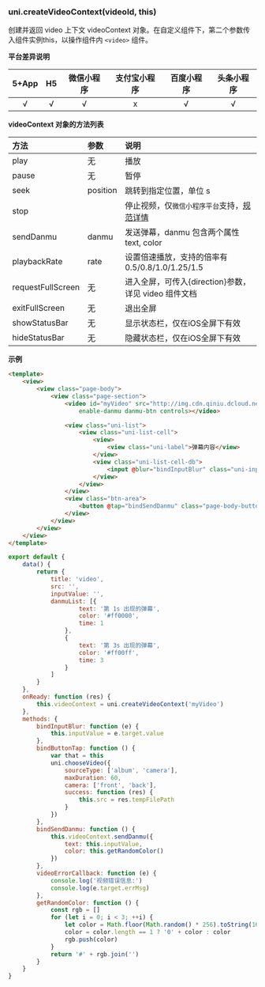 ### uni.createVideoContext(videoId, this)
创建并返回 video 上下文 videoContext 对象。在自定义组件下，第二个参数传入组件实例this，以操作组件内 ``<video>`` 组件。

**平台差异说明**

|5+App|H5|微信小程序|支付宝小程序|百度小程序|头条小程序|
|:-:|:-:|:-:|:-:|:-:|:-:|
|√|√|√|x|√|√|

**videoContext 对象的方法列表**

|方法|参数|说明|
|:-|:-|:-|
|play|无|播放|
|pause|无|暂停|
|seek|position|跳转到指定位置，单位 s|
|stop||停止视频，仅`微信小程序平台`支持，[规范详情](https://developers.weixin.qq.com/miniprogram/dev/api/VideoContext.stop.html)|
|sendDanmu|danmu|发送弹幕，danmu 包含两个属性 text, color|
|playbackRate|rate|设置倍速播放，支持的倍率有 0.5/0.8/1.0/1.25/1.5|
|requestFullScreen|无|进入全屏，可传入{direction}参数，详见 video 组件文档|
|exitFullScreen|无|退出全屏|
|showStatusBar|无|显示状态栏，仅在iOS全屏下有效|
|hideStatusBar|无|隐藏状态栏，仅在iOS全屏下有效|


**示例**

```html
<template>
	<view>
		<view class="page-body">
			<view class="page-section">
				<video id="myVideo" src="http://img.cdn.qiniu.dcloud.net.cn/wap2appvsnative.mp4" @error="videoErrorCallback" :danmu-list="danmuList"
				    enable-danmu danmu-btn controls></video>

				<view class="uni-list">
					<view class="uni-list-cell">
						<view>
							<view class="uni-label">弹幕内容</view>
						</view>
						<view class="uni-list-cell-db">
							<input @blur="bindInputBlur" class="uni-input" type="text" placeholder="在此处输入弹幕内容" />
						</view>
					</view>
				</view>
				<view class="btn-area">
					<button @tap="bindSendDanmu" class="page-body-button" formType="submit">发送弹幕</button>
				</view>
			</view>
		</view>
	</view>
</template>
```
```javascript
export default {
	data() {
		return {
			title: 'video',
			src: '',
			inputValue: '',
			danmuList: [{
					text: '第 1s 出现的弹幕',
					color: '#ff0000',
					time: 1
				},
				{
					text: '第 3s 出现的弹幕',
					color: '#ff00ff',
					time: 3
				}
			]
		}
	},
	onReady: function (res) {
		this.videoContext = uni.createVideoContext('myVideo')
	},
	methods: {
		bindInputBlur: function (e) {
			this.inputValue = e.target.value
		},
		bindButtonTap: function () {
			var that = this
			uni.chooseVideo({
				sourceType: ['album', 'camera'],
				maxDuration: 60,
				camera: ['front', 'back'],
				success: function (res) {
					this.src = res.tempFilePath
				}
			})
		},
		bindSendDanmu: function () {
			this.videoContext.sendDanmu({
				text: this.inputValue,
				color: this.getRandomColor()
			})
		},
		videoErrorCallback: function (e) {
			console.log('视频错误信息:')
			console.log(e.target.errMsg)
		},
		getRandomColor: function () {
			const rgb = []
			for (let i = 0; i < 3; ++i) {
				let color = Math.floor(Math.random() * 256).toString(16)
				color = color.length == 1 ? '0' + color : color
				rgb.push(color)
			}
			return '#' + rgb.join('')
		}
	}
}
```